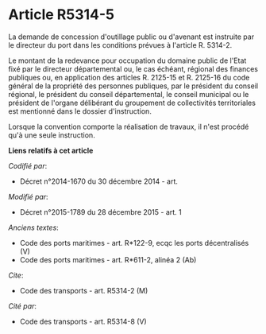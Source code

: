 # Article R5314-5

La demande de concession d'outillage public ou d'avenant est instruite par le directeur du port dans les conditions prévues à
l'article R. 5314-2. 

Le montant de la redevance pour occupation du domaine public de l'Etat fixé par le directeur départemental ou, le cas
échéant, régional des finances publiques ou, en application des articles R. 2125-15 et R. 2125-16 du code général de la
propriété des personnes publiques, par le président du conseil régional, le président du conseil départemental, le conseil
municipal ou le président de l'organe délibérant du groupement de collectivités territoriales est mentionné dans le dossier
d'instruction. 

Lorsque la convention comporte la réalisation de travaux, il n'est procédé qu'à une seule instruction.

**Liens relatifs à cet article**

_Codifié par_:

  - Décret n°2014-1670 du 30 décembre 2014 - art.

_Modifié par_:

  - Décret n°2015-1789 du 28 décembre 2015 - art. 1

_Anciens textes_:

  - Code des ports maritimes - art. R*122-9, ecqc les ports décentralisés (V)
  - Code des ports maritimes - art. R*611-2, alinéa 2 (Ab)

_Cite_:

  - Code des transports - art. R5314-2 (M)

_Cité par_:

  - Code des transports - art. R5314-8 (V)
